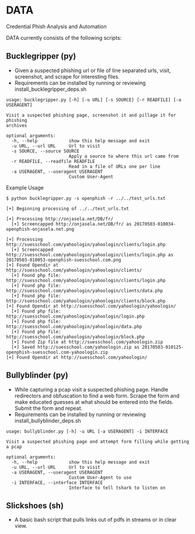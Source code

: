 # DATA
Credential Phish Analysis and Automation

DATA currently consists of the following scripts:

## Bucklegripper (py)
  - Given a suspected phishing url or file of line separated urls, visit, screenshot, and scrape for interesting files.
  - Requirements can be installed by running or reviewing install_bucklegripper_deps.sh
```
usage: bucklegripper.py [-h] [-u URL] [-s SOURCE] [-r READFILE] [-a USERAGENT]

Visit a suspected phishing page, screenshot it and pillage it for phishing
archives

optional arguments:
  -h, --help            show this help message and exit
  -u URL, --url URL     Url to visit
  -s SOURCE, --source SOURCE
                        Apply a source to where this url came from
  -r READFILE, --readfile READFILE
                        Read in a file of URLs one per line
  -a USERAGENT, --useragent USERAGENT
                        Custom User-Agent
```
Example Usage
```
$ python bucklegripper.py -s openphish -r ../../test_urls.txt

[+] Beginning processing of ../../test_urls.txt

[+] Processing http://onjasela.net/DB/fr/
  [+] Screencapped http://onjasela.net/DB/fr/ as 20170503-010034-openphish-onjasela.net.png

[+] Processing http://suesschool.com/yahoologin/yahoologin/clients/login.php
  [+] Screencapped http://suesschool.com/yahoologin/yahoologin/clients/login.php as 20170503-010053-openphish-suesschool.com.png
[+] Found Opendir at http://suesschool.com/yahoologin/yahoologin/clients/
  [+] Found php file: http://suesschool.com/yahoologin/yahoologin/clients/login.php
  [+] Found php file: http://suesschool.com/yahoologin/yahoologin/clients/data.php
  [+] Found php file: http://suesschool.com/yahoologin/yahoologin/clients/block.php
[+] Found Opendir at http://suesschool.com/yahoologin/yahoologin/
  [+] Found php file: http://suesschool.com/yahoologin/yahoologin/login.php
  [+] Found php file: http://suesschool.com/yahoologin/yahoologin/data.php
  [+] Found php file: http://suesschool.com/yahoologin/yahoologin/block.php
  [+] Found Zip file at http://suesschool.com/yahoologin.zip
  [+] Saved http://suesschool.com/yahoologin.zip as 20170503-010125-openphish-suesschool.com-yahoologin.zip
[+] Found Opendir at http://suesschool.com/yahoologin/
```

## Bullyblinder (py)
  - While capturing a pcap visit a suspected phishing page. Handle redirectors and obfuscation to find a web form. Scrape the form and make educated guesses at what should be entered into the fields. Submit the form and repeat.
  - Requirements can be installed by running or reviewing install_bullyblinder_deps.sh
```
usage: bullyblinder.py [-h] -u URL [-a USERAGENT] -i INTERFACE

Visit a suspected phishing page and attempt form filling while getting a pcap

optional arguments:
  -h, --help            show this help message and exit
  -u URL, --url URL     Url to visit
  -a USERAGENT, --useragent USERAGENT
                        Custom User-Agent to use
  -i INTERFACE, --interface INTERFACE
                        Interface to tell tshark to listen on
```
## Slickshoes (sh)
  - A basic bash script that pulls links out of pdfs in streams or in clear view.
  
